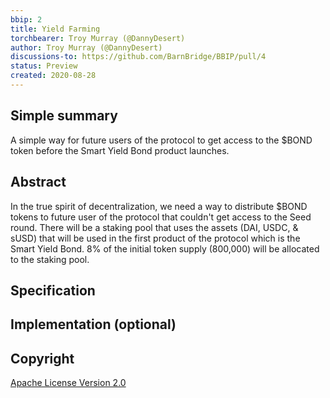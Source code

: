 ```yaml
---
bbip: 2
title: Yield Farming
torchbearer: Troy Murray (@DannyDesert)
author: Troy Murray (@DannyDesert)
discussions-to: https://github.com/BarnBridge/BBIP/pull/4
status: Preview
created: 2020-08-28
---
```


## Simple summary

A simple way for future users of the protocol to get access to the $BOND token before the Smart Yield Bond product launches.  

## Abstract

In the true spirit of decentralization, we need a way to distribute $BOND tokens to future user of the protocol that couldn't get access to the Seed round.  There will be a staking pool that uses the assets (DAI, USDC, & sUSD) that will be used in the first product of the protocol which is the Smart Yield Bond.  8% of the initial token supply (800,000) will be allocated to the staking pool.

## Specification



## Implementation (optional)



## Copyright

[Apache License Version 2.0](https://www.apache.org/licenses/LICENSE-2.0.txt)
